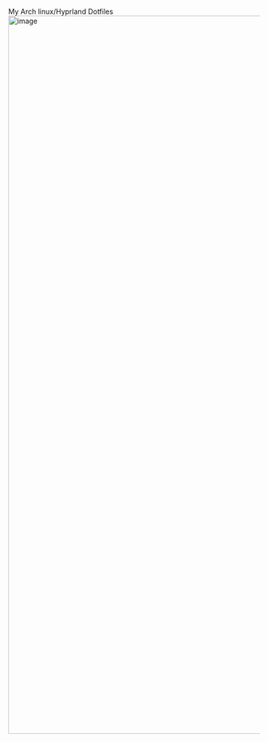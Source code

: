 My Arch linux/Hyprland Dotfiles
<img width="2560" height="1440" alt="image" src="https://github.com/user-attachments/assets/29aaefc1-ce52-4f79-84c9-d182caf1eb92" />
